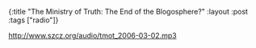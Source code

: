 {:title "The Ministry of Truth: The End of the Blogosphere?"
:layout :post
:tags  ["radio"]}

<http://www.szcz.org/audio/tmot_2006-03-02.mp3>

